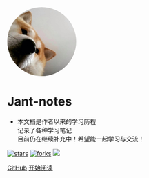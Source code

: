 <img width="160px" style="border-radius: 50%" bor src="style/ddab78.jpeg">

# **Jant-notes**

- 本文档是作者以来的学习历程<br>记录了各种学习笔记<br>目前仍在继续补充中！希望能一起学习与交流！

[![stars](https://badgen.net/github/stars/mochazi/docsify-demo?color=4ab8a1)](https://7550547.github.io/docsifydemo)
[![forks](https://badgen.net/github/forks/mochazi/docsify-demo?color=4ab8a1)](https://7550547.github.io/docsifydemo)
![](https://img.shields.io/badge/%E6%91%B8%E9%B1%BC-%E7%A8%8B%E5%BA%8F%E5%91%98-green)

[GitHub](https://github.com/7550547/docsifydemo)
[开始阅读](?id=中文文档)

